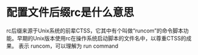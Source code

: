 # 配置文件后缀rc是什么意思
rc后缀来源于Unix系统的前辈CTSS，它其中有个叫做“runcom”的命令脚本功能。早期的Unix版本使用rc在操作系统启动脚本的文件名中，以尊重CTSS的成果。
表示 runcom，可以理解为 run command

